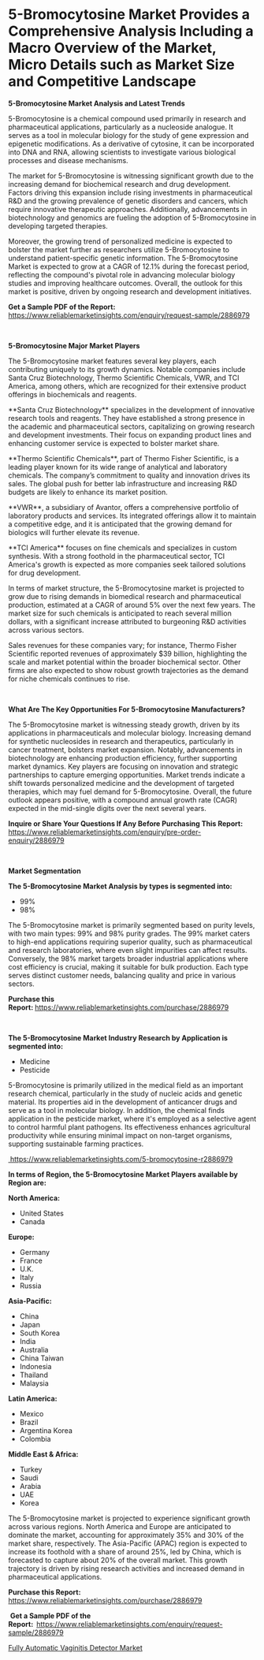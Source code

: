 <p><h1>5-Bromocytosine Market Provides a Comprehensive Analysis Including a Macro Overview of the Market, Micro Details such as Market Size and Competitive Landscape</h1></p><p><strong>5-Bromocytosine Market Analysis and Latest Trends</strong></p>
<p><p>5-Bromocytosine is a chemical compound used primarily in research and pharmaceutical applications, particularly as a nucleoside analogue. It serves as a tool in molecular biology for the study of gene expression and epigenetic modifications. As a derivative of cytosine, it can be incorporated into DNA and RNA, allowing scientists to investigate various biological processes and disease mechanisms.</p><p>The market for 5-Bromocytosine is witnessing significant growth due to the increasing demand for biochemical research and drug development. Factors driving this expansion include rising investments in pharmaceutical R&D and the growing prevalence of genetic disorders and cancers, which require innovative therapeutic approaches. Additionally, advancements in biotechnology and genomics are fueling the adoption of 5-Bromocytosine in developing targeted therapies.</p><p>Moreover, the growing trend of personalized medicine is expected to bolster the market further as researchers utilize 5-Bromocytosine to understand patient-specific genetic information. The 5-Bromocytosine Market is expected to grow at a CAGR of 12.1% during the forecast period, reflecting the compound's pivotal role in advancing molecular biology studies and improving healthcare outcomes. Overall, the outlook for this market is positive, driven by ongoing research and development initiatives.</p></p>
<p><strong>Get a Sample PDF of the Report:&nbsp;</strong> <a href="https://www.reliablemarketinsights.com/enquiry/request-sample/2886979?utm_campaign=3036&utm_medium=2&utm_source=Github&utm_content=ia&utm_term=13032025&utm_id=5-bromocytosine">https://www.reliablemarketinsights.com/enquiry/request-sample/2886979</a></p>
<p>&nbsp;</p>
<p><strong>5-Bromocytosine Major Market Players</strong></p>
<p><p>The 5-Bromocytosine market features several key players, each contributing uniquely to its growth dynamics. Notable companies include Santa Cruz Biotechnology, Thermo Scientific Chemicals, VWR, and TCI America, among others, which are recognized for their extensive product offerings in biochemicals and reagents.</p><p>**Santa Cruz Biotechnology** specializes in the development of innovative research tools and reagents. They have established a strong presence in the academic and pharmaceutical sectors, capitalizing on growing research and development investments. Their focus on expanding product lines and enhancing customer service is expected to bolster market share.</p><p>**Thermo Scientific Chemicals**, part of Thermo Fisher Scientific, is a leading player known for its wide range of analytical and laboratory chemicals. The company’s commitment to quality and innovation drives its sales. The global push for better lab infrastructure and increasing R&D budgets are likely to enhance its market position.</p><p>**VWR**, a subsidiary of Avantor, offers a comprehensive portfolio of laboratory products and services. Its integrated offerings allow it to maintain a competitive edge, and it is anticipated that the growing demand for biologics will further elevate its revenue.</p><p>**TCI America** focuses on fine chemicals and specializes in custom synthesis. With a strong foothold in the pharmaceutical sector, TCI America's growth is expected as more companies seek tailored solutions for drug development.</p><p>In terms of market structure, the 5-Bromocytosine market is projected to grow due to rising demands in biomedical research and pharmaceutical production, estimated at a CAGR of around 5% over the next few years. The market size for such chemicals is anticipated to reach several million dollars, with a significant increase attributed to burgeoning R&D activities across various sectors. </p><p>Sales revenues for these companies vary; for instance, Thermo Fisher Scientific reported revenues of approximately $39 billion, highlighting the scale and market potential within the broader biochemical sector. Other firms are also expected to show robust growth trajectories as the demand for niche chemicals continues to rise.</p></p>
<p>&nbsp;</p>
<p><strong>What Are The Key Opportunities For 5-Bromocytosine Manufacturers?</strong></p>
<p><p>The 5-Bromocytosine market is witnessing steady growth, driven by its applications in pharmaceuticals and molecular biology. Increasing demand for synthetic nucleosides in research and therapeutics, particularly in cancer treatment, bolsters market expansion. Notably, advancements in biotechnology are enhancing production efficiency, further supporting market dynamics. Key players are focusing on innovation and strategic partnerships to capture emerging opportunities. Market trends indicate a shift towards personalized medicine and the development of targeted therapies, which may fuel demand for 5-Bromocytosine. Overall, the future outlook appears positive, with a compound annual growth rate (CAGR) expected in the mid-single digits over the next several years.</p></p>
<p><strong>Inquire or Share Your Questions If Any Before Purchasing This Report:</strong> <a href="https://www.reliablemarketinsights.com/enquiry/pre-order-enquiry/2886979?utm_campaign=3036&utm_medium=2&utm_source=Github&utm_content=ia&utm_term=13032025&utm_id=5-bromocytosine">https://www.reliablemarketinsights.com/enquiry/pre-order-enquiry/2886979</a></p>
<p>&nbsp;</p>
<p><strong>Market Segmentation</strong></p>
<p><strong>The 5-Bromocytosine Market Analysis by types is segmented into:</strong></p>
<p><ul><li>99%</li><li>98%</li></ul></p>
<p><p>The 5-Bromocytosine market is primarily segmented based on purity levels, with two main types: 99% and 98% purity grades. The 99% market caters to high-end applications requiring superior quality, such as pharmaceutical and research laboratories, where even slight impurities can affect results. Conversely, the 98% market targets broader industrial applications where cost efficiency is crucial, making it suitable for bulk production. Each type serves distinct customer needs, balancing quality and price in various sectors.</p></p>
<p><strong>Purchase this Report:&nbsp;</strong><a href="https://www.reliablemarketinsights.com/purchase/2886979?utm_campaign=3036&utm_medium=2&utm_source=Github&utm_content=ia&utm_term=13032025&utm_id=5-bromocytosine">https://www.reliablemarketinsights.com/purchase/2886979</a></p>
<p>&nbsp;</p>
<p><strong>The 5-Bromocytosine Market Industry Research by Application is segmented into:</strong></p>
<p><ul><li>Medicine</li><li>Pesticide</li></ul></p>
<p><p>5-Bromocytosine is primarily utilized in the medical field as an important research chemical, particularly in the study of nucleic acids and genetic material. Its properties aid in the development of anticancer drugs and serve as a tool in molecular biology. In addition, the chemical finds application in the pesticide market, where it's employed as a selective agent to control harmful plant pathogens. Its effectiveness enhances agricultural productivity while ensuring minimal impact on non-target organisms, supporting sustainable farming practices.</p></p>
<p><a href="https://www.reliablemarketinsights.com/5-bromocytosine-r2886979?utm_campaign=3036&utm_medium=2&utm_source=Github&utm_content=ia&utm_term=13032025&utm_id=5-bromocytosine">&nbsp;https://www.reliablemarketinsights.com/5-bromocytosine-r2886979</a></p>
<p><strong>In terms of Region, the 5-Bromocytosine Market Players available by Region are:</strong></p>
<p>
    <p> <strong> North America: </strong>
        <ul>
            <li>United States</li>
            <li>Canada</li>
        </ul>
        </p> 
    <p> <strong> Europe: </strong>
        <ul>
            <li>Germany</li>
            <li>France</li>
            <li>U.K.</li>
            <li>Italy</li>
            <li>Russia</li>
        </ul>
        </p> 
    <p> <strong> Asia-Pacific: </strong>
        <ul>
            <li>China</li>
            <li>Japan</li>
            <li>South Korea</li>
            <li>India</li>
            <li>Australia</li>
            <li>China Taiwan</li>
            <li>Indonesia</li>
            <li>Thailand</li>
            <li>Malaysia</li>
        </ul>
        </p> 
    <p> <strong> Latin America: </strong>
        <ul>
            <li>Mexico</li>
            <li>Brazil</li>
            <li>Argentina Korea</li>
            <li>Colombia</li>
        </ul>
        </p> 
    <p> <strong> Middle East & Africa: </strong>
        <ul>
            <li>Turkey</li>
            <li>Saudi</li>
            <li>Arabia</li>
            <li>UAE</li>
            <li>Korea</li>
        </ul>
    </p>
    </p>
<p><p>The 5-Bromocytosine market is projected to experience significant growth across various regions. North America and Europe are anticipated to dominate the market, accounting for approximately 35% and 30% of the market share, respectively. The Asia-Pacific (APAC) region is expected to increase its foothold with a share of around 25%, led by China, which is forecasted to capture about 20% of the overall market. This growth trajectory is driven by rising research activities and increased demand in pharmaceutical applications.</p></p>
<p><strong>Purchase this Report: </strong><a href="https://www.reliablemarketinsights.com/purchase/2886979?utm_campaign=3036&utm_medium=2&utm_source=Github&utm_content=ia&utm_term=13032025&utm_id=5-bromocytosine">https://www.reliablemarketinsights.com/purchase/2886979</a></p>
<p>&nbsp;<strong>Get a Sample PDF of the Report:&nbsp;&nbsp;</strong><a href="https://www.reliablemarketinsights.com/enquiry/request-sample/2886979?utm_campaign=3036&utm_medium=2&utm_source=Github&utm_content=ia&utm_term=13032025&utm_id=5-bromocytosine">https://www.reliablemarketinsights.com/enquiry/request-sample/2886979</a></p>
<p><strong></strong></p>
<p><p><a href="https://github.com/scaseiargas/Market-Research-Report-List-1/blob/main/fully-automatic-vaginitis-detector-market.md?utm_campaign=3036&utm_medium=2&utm_source=Github&utm_content=ia&utm_term=13032025&utm_id=5-bromocytosine">Fully Automatic Vaginitis Detector Market</a></p></p>